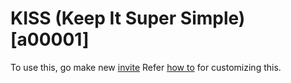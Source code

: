 # KISS (Keep It Super Simple) [a00001]

To use this, go make new [invite](https://nivite.jrvite.com/ws/editor/new/basics/?design=blank)
Refer [how to](https://github.com/nesign/niview#how-to-use) for customizing this. 
